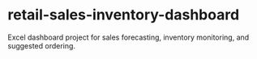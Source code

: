# retail-sales-inventory-dashboard
Excel dashboard project for sales forecasting, inventory monitoring, and suggested ordering.
